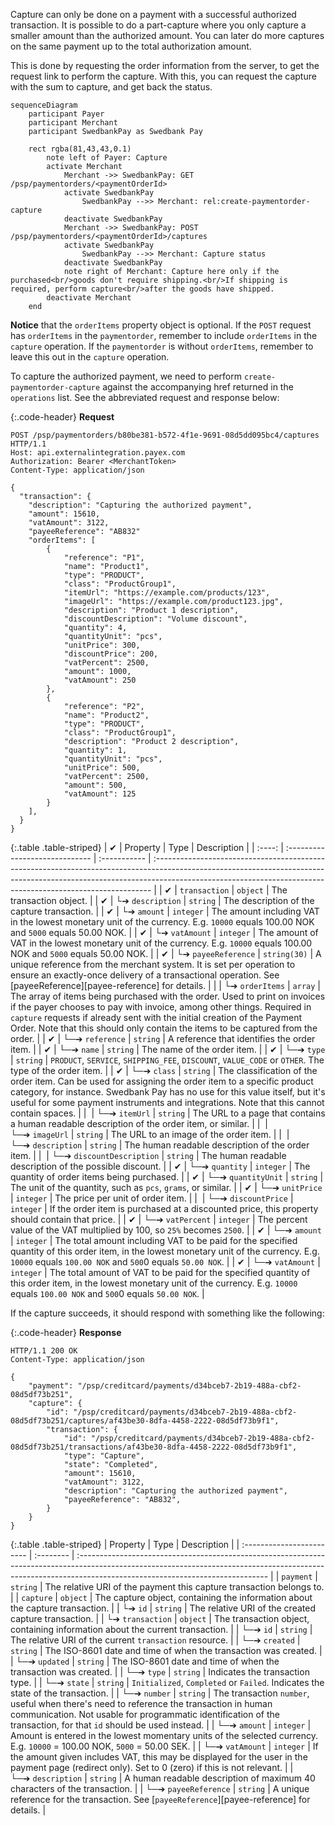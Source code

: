 Capture can only be done on a payment with a successful authorized transaction.
It is possible to do a part-capture where you only capture a smaller amount
than the authorized amount. You can later do more captures on the same payment
up to the total authorization amount.

This is done by requesting the order information from the server, to get the
request link to perform the capture. With this, you can request the capture
with the sum to capture, and get back the status.

```mermaid
sequenceDiagram
    participant Payer
    participant Merchant
    participant SwedbankPay as Swedbank Pay

    rect rgba(81,43,43,0.1)
        note left of Payer: Capture
        activate Merchant
            Merchant ->> SwedbankPay: GET /psp/paymentorders/<paymentOrderId>
            activate SwedbankPay
                SwedbankPay -->> Merchant: rel:create-paymentorder-capture
            deactivate SwedbankPay
            Merchant ->> SwedbankPay: POST /psp/paymentorders/<paymentOrderId>/captures
            activate SwedbankPay
                SwedbankPay -->> Merchant: Capture status
            deactivate SwedbankPay
            note right of Merchant: Capture here only if the purchased<br/>goods don't require shipping.<br/>If shipping is required, perform capture<br/>after the goods have shipped.
        deactivate Merchant
    end
```

**Notice** that the `orderItems` property object is optional. If the `POST`
request has `orderItems` in the `paymentorder`, remember to include `orderItems`
in the `capture` operation. If the `paymentorder` is without `orderItems`,
remember to leave this out in the `capture` operation.

To capture the authorized payment, we need to perform
`create-paymentorder-capture` against the accompanying href returned in the
`operations` list. See the abbreviated request and response below:

{:.code-header}
**Request**

```http
POST /psp/paymentorders/b80be381-b572-4f1e-9691-08d5dd095bc4/captures HTTP/1.1
Host: api.externalintegration.payex.com
Authorization: Bearer <MerchantToken>
Content-Type: application/json

{
  "transaction": {
    "description": "Capturing the authorized payment",
    "amount": 15610,
    "vatAmount": 3122,
    "payeeReference": "AB832"
    "orderItems": [
        {
            "reference": "P1",
            "name": "Product1",
            "type": "PRODUCT",
            "class": "ProductGroup1",
            "itemUrl": "https://example.com/products/123",
            "imageUrl": "https://example.com/product123.jpg",
            "description": "Product 1 description",
            "discountDescription": "Volume discount",
            "quantity": 4,
            "quantityUnit": "pcs",
            "unitPrice": 300,
            "discountPrice": 200,
            "vatPercent": 2500,
            "amount": 1000,
            "vatAmount": 250
        },
        {
            "reference": "P2",
            "name": "Product2",
            "type": "PRODUCT",
            "class": "ProductGroup1",
            "description": "Product 2 description",
            "quantity": 1,
            "quantityUnit": "pcs",
            "unitPrice": 500,
            "vatPercent": 2500,
            "amount": 500,
            "vatAmount": 125
        }
    ],
  }
}
```

{:.table .table-striped}
| ✔︎︎︎︎︎ | Property                       | Type         | Description                                                                                                                                                                                                                                |
| :----: | :----------------------------- | :----------- | :----------------------------------------------------------------------------------------------------------------------------------------------------------------------------------------------------------------------------------------- |
| ✔︎︎︎︎︎ | `transaction`                  | `object`     | The transaction object.                                                                                                                                                                                                                    |
| ✔︎︎︎︎︎ | └➔&nbsp;`description`          | `string`     | The description of the capture transaction.                                                                                                                                                                                                |
| ✔︎︎︎︎︎ | └➔&nbsp;`amount`               | `integer`    | The amount including VAT in the lowest monetary unit of the currency. E.g. `10000` equals 100.00 NOK and `5000` equals 50.00 NOK.                                                                                                          |
| ✔︎︎︎︎︎ | └➔&nbsp;`vatAmount`            | `integer`    | The amount of VAT in the lowest monetary unit of the currency. E.g. `10000` equals 100.00 NOK and `5000` equals 50.00 NOK.                                                                                                                 |
| ✔︎︎︎︎︎ | └➔&nbsp;`payeeReference`       | `string(30)` | A unique reference from the merchant system. It is set per operation to ensure an exactly-once delivery of a transactional operation. See [payeeReference][payee-reference] for details.                                                   |
|        | └➔&nbsp;`orderItems`           | `array`      | The array of items being purchased with the order. Used to print on invoices if the payer chooses to pay with invoice, among other things. Required in `capture` requests if already sent with the initial creation of the Payment Order. Note that this should only contain the items to be captured from the order.  |
| ✔︎︎︎︎︎ | └─➔&nbsp;`reference`           | `string`     | A reference that identifies the order item.                                                                                                                                                                                                |
| ✔︎︎︎︎︎ | └─➔&nbsp;`name`                | `string`     | The name of the order item.                                                                                                                                                                                                                |
| ✔︎︎︎︎︎ | └─➔&nbsp;`type`                | `string`     | `PRODUCT`, `SERVICE`, `SHIPPING_FEE`, `DISCOUNT`, `VALUE_CODE` or `OTHER`. The type of the order item.                                                                                                                                     |
| ✔︎︎︎︎︎ | └─➔&nbsp;`class`               | `string`     | The classification of the order item. Can be used for assigning the order item to a specific product category, for instance. Swedbank Pay has no use for this value itself, but it's useful for some payment instruments and integrations. Note that this cannot contain spaces. |
|  ︎︎︎   | └─➔&nbsp;`itemUrl`             | `string`     | The URL to a page that contains a human readable description of the order item, or similar.                                                                                                                                                |
|  ︎︎︎   | └─➔&nbsp;`imageUrl`            | `string`     | The URL to an image of the order item.                                                                                                                                                                                                     |
|  ︎︎︎   | └─➔&nbsp;`description`         | `string`     | The human readable description of the order item.                                                                                                                                                                                          |
|  ︎︎︎   | └─➔&nbsp;`discountDescription` | `string`     | The human readable description of the possible discount.                                                                                                                                                                                   |
| ✔︎︎︎︎︎ | └─➔&nbsp;`quantity`            | `integer`    | The quantity of order items being purchased.                                                                                                                                                                                               |
| ✔︎︎︎︎︎ | └─➔&nbsp;`quantityUnit`        | `string`     | The unit of the quantity, such as `pcs`, `grams`, or similar.                                                                                                                                                                              |
| ✔︎︎︎︎︎ | └─➔&nbsp;`unitPrice`           | `integer`    | The price per unit of order item.                                                                                                                                                                                                          |
|  ︎︎︎   | └─➔&nbsp;`discountPrice`       | `integer`    | If the order item is purchased at a discounted price, this property should contain that price.                                                                                                                                             |
| ✔︎︎︎︎︎ | └─➔&nbsp;`vatPercent`          | `integer`    | The percent value of the VAT multiplied by 100, so `25%` becomes `2500`.                                                                                                                                                                   |
| ✔︎︎︎︎︎ | └─➔&nbsp;`amount`              | `integer`    | The total amount including VAT to be paid for the specified quantity of this order item, in the lowest monetary unit of the currency. E.g. `10000` equals `100.00 NOK` and `500`0 equals `50.00 NOK`.                                      |
| ✔︎︎︎︎︎ | └─➔&nbsp;`vatAmount`           | `integer`    | The total amount of VAT to be paid for the specified quantity of this order item, in the lowest monetary unit of the currency. E.g. `10000` equals `100.00 NOK` and `500`0 equals `50.00 NOK`.                                             |

If the capture succeeds, it should respond with something like the following:

{:.code-header}
**Response**

```http
HTTP/1.1 200 OK
Content-Type: application/json

{
    "payment": "/psp/creditcard/payments/d34bceb7-2b19-488a-cbf2-08d5df73b251",
    "capture": {
        "id": "/psp/creditcard/payments/d34bceb7-2b19-488a-cbf2-08d5df73b251/captures/af43be30-8dfa-4458-2222-08d5df73b9f1",
        "transaction": {
            "id": "/psp/creditcard/payments/d34bceb7-2b19-488a-cbf2-08d5df73b251/transactions/af43be30-8dfa-4458-2222-08d5df73b9f1",
            "type": "Capture",
            "state": "Completed",
            "amount": 15610,
            "vatAmount": 3122,
            "description": "Capturing the authorized payment",
            "payeeReference": "AB832",
        }
    }
}
```

{:.table .table-striped}
| Property                  | Type      | Description                                                                                                                                                                                                  |
| :------------------------ | :-------- | :----------------------------------------------------------------------------------------------------------------------------------------------------------------------------------------------------------- |
| `payment`                 | `string`  | The relative URI of the payment this capture transaction belongs to.                                                                                                                                         |
| `capture`                 | `object`  | The capture object, containing the information about the capture transaction.                                                                                                                                |
| └➔&nbsp;`id`              | `string`  | The relative URI of the created capture transaction.                                                                                                                                                         |
| └➔&nbsp;`transaction`     | `object`  | The transaction object, containing information about the current transaction.                                                                                                                                |
| └─➔&nbsp;`id`             | `string`  | The relative URI of the current `transaction` resource.                                                                                                                                                      |
| └─➔&nbsp;`created`        | `string`  | The ISO-8601 date and time of when the transaction was created.                                                                                                                                              |
| └─➔&nbsp;`updated`        | `string`  | The ISO-8601 date and time of when the transaction was created.                                                                                                                                              |
| └─➔&nbsp;`type`           | `string`  | Indicates the transaction type.                                                                                                                                                                              |
| └─➔&nbsp;`state`          | `string`  | `Initialized`, `Completed` or `Failed`. Indicates the state of the transaction.                                                                                                                              |
| └─➔&nbsp;`number`         | `string`  | The transaction `number`, useful when there's need to reference the transaction in human communication. Not usable for programmatic identification of the transaction, for that `id` should be used instead. |
| └─➔&nbsp;`amount`         | `integer` | Amount is entered in the lowest momentary units of the selected currency. E.g. `10000` = 100.00 NOK, `5000` = 50.00 SEK.                                                                                     |
| └─➔&nbsp;`vatAmount`      | `integer` | If the amount given includes VAT, this may be displayed for the user in the payment page (redirect only). Set to 0 (zero) if this is not relevant.                                                           |
| └─➔&nbsp;`description`    | `string`  | A human readable description of maximum 40 characters of the transaction.                                                                                                                                    |
| └─➔&nbsp;`payeeReference` | `string`  | A unique reference for the transaction. See [`payeeReference`][payee-reference] for details.                                                                                                                 |
